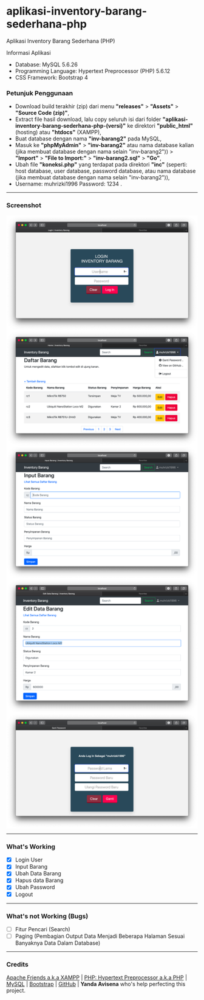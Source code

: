 # aplikasi-inventory-barang-sederhana-php
 Aplikasi Inventory Barang Sederhana (PHP)

Informasi Aplikasi
- Database: MySQL 5.6.26
- Programming Language: Hypertext Preprocessor (PHP) 5.6.12
- CSS Framework: Bootstrap 4

### Petunjuk Penggunaan
- Download build terakhir (zip) dari menu <b>"releases"</b> > <b>"Assets"</b> > <b>"Source Code (zip)"</b>,
- Extract file hasil download, lalu copy seluruh isi dari folder <b>"aplikasi-inventory-barang-sederhana-php-(versi)"</b> ke direktori <b>"public_html"</b> (hosting) atau <b>"htdocs"</b> (XAMPP),
- Buat database dengan nama <b>"inv-barang2"</b> pada MySQL,
- Masuk ke <b>"phpMyAdmin"</b> > <b>"inv-barang2"</b> atau nama database kalian (jika membuat database dengan nama selain "inv-barang2")) > <b>"Import"</b> > <b>"File to Import:"</b> > <b>"inv-barang2.sql"</b> > <b>"Go"</b>,
- Ubah file <b>"koneksi.php"</b> yang terdapat pada direktori <b>"inc"</b> (seperti: host database, user database, password database, atau nama database (jika membuat database dengan nama selain "inv-barang2")),
- Username: muhrizki1996 Password: 1234 .

--------------------------------------------------------------------------------------------

### Screenshot
<img src="/Screenshot/login.png?raw=true" alt="Halaman Login" align="center">

<img src="/Screenshot/halaman-utama.png?raw=true" alt="Halaman Utama" align="center">

<img src="/Screenshot/input-barang.png?raw=true" alt="Halaman Input Barang" align="center">

<img src="/Screenshot/edit-data-barang.png?raw=true" alt="Halaman Edit Data Barang" align="center">

<img src="/Screenshot/ganti-password.png?raw=true" alt="Halaman Ganti Password" align="center">

--------------------------------------------------------------------------------------------

### What's Working
- [X] Login User
- [X] Input Barang
- [X] Ubah Data Barang
- [X] Hapus data Barang
- [X] Ubah Password
- [X] Logout

--------------------------------------------------------------------------------------------

### What's not Working (Bugs)
- [ ] Fitur Pencari (Search)
- [ ] Paging (Pembagian Output Data Menjadi Beberapa Halaman Sesuai Banyaknya Data Dalam Database)

--------------------------------------------------------------------------------------------
 
### Credits
[Apache Friends a.k.a XAMPP](https://www.apachefriends.org/) | [PHP: Hypertext Preprocessor a.k.a PHP](https://php.net/) | [MySQL](https://www.mysql.com/) | [Bootstrap](https://getbootstrap.com/) | [GitHub](https://github.com/) | <b>Yanda Avisena</b> who's help perfecting this project.
